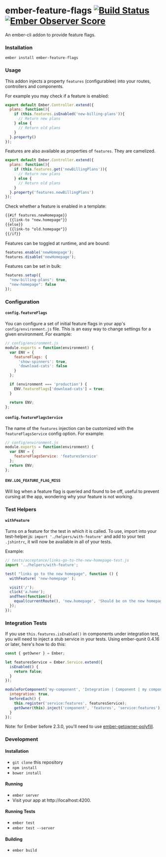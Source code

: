 
# ember-feature-flags [![Build Status](https://travis-ci.org/kategengler/ember-feature-flags.svg?branch=master)](https://travis-ci.org/kategengler/ember-feature-flags) [![Ember Observer Score](http://emberobserver.com/badges/ember-feature-flags.svg)](http://emberobserver.com/addons/ember-feature-flags)

An ember-cli addon to provide feature flags. 

### Installation

```
ember install ember-feature-flags
```

### Usage

This addon injects a property `features` (configurablee) into your routes, controllers and components.

For example you may check if a feature is enabled:

```js
export default Ember.Controller.extend({
  plans: function(){
    if (this.features.isEnabled('new-billing-plans')){
      // Return new plans
    } else {
      // Return old plans
    }
  }.property()
});
```

Features are also available as properties of `features`. They are camelized.

```js
export default Ember.Controller.extend({
  plans: function(){
    if (this.features.get('newBillingPlans')){
      // Return new plans
    } else {
      // Return old plans
    }
  }.property('features.newBillingPlans')
});
```

Check whether a feature is enabled in a template:

```html
{{#if features.newHomepage}}
  {{link-to "new.homepage"}}
{{else}}
  {{link-to "old.homepage"}}
{{/if}}
```

Features can be toggled at runtime, and are bound:

```js
features.enable('newHomepage');
features.disable('newHomepage');
```

Features can be set in bulk:

```js
features.setup({
  "new-billing-plans": true,
  "new-homepage": false
});
```

### Configuration

#### `config.featureFlags`

You can configure a set of initial feature flags in your app's `config/environment.js` file. This
is an easy way to change settings for a given environment. For example:

```javascript
// config/environment.js
module.exports = function(environment) {
  var ENV = {
    featureFlags: {
      'show-spinners': true,
      'download-cats': false
    }
  };

  if (environment === 'production') {
    ENV.featureFlags['download-cats'] = true;
  }

  return ENV;
};
```

#### `config.featureFlagsService`

The name of the `features` injection can be customized with the `featureFlagsService` config
option. For example:

```javascript
// config/environment.js
module.exports = function(environment) {
  var ENV = {
    featureFlagsService: 'featuresService'
  };
  return ENV;
};
```

#### `ENV.LOG_FEATURE_FLAG_MISS`

Will log when a feature flag is queried and found to be off, useful to prevent cursing at the app,
wondering why your feature is not working.

### Test Helpers

#### `withFeature`

Turns on a feature for the test in which it is called.
To use, import into your test-helper.js: `import './helpers/with-feature'` and add to your 
test `.jshintrc`, it will now be available in all of your tests.

Example:

```js
// tests/acceptance/links-go-to-the-new-homepage-test.js
import '../helpers/with-feature';

test( "links go to the new homepage", function () {
  withFeature( 'new-homepage' );

  visit('/');
  click('a.home');
  andThen(function(){
    equal(currentRoute(), 'new.homepage', 'Should be on the new homepage');
  });
});
```

### Integration Tests

If you use `this.features.isEnabled()` in components under integration test, you will need to inject a stub service in your tests. Using ember-qunit 0.4.16 or later, here's how to do this:

```js
const { getOwner } = Ember;

let featuresService = Ember.Service.extend({
  isEnabled() {
    return false;
  }
});

moduleForComponent('my-component', 'Integration | Component | my component', {
  integration: true,
  beforeEach() {
    this.register('service:features', featuresService);
    getOwner(this).inject('component', 'features', 'service:features');
  }
});
```

Note: for Ember before 2.3.0, you'll need to use [ember-getowner-polyfill](https://github.com/rwjblue/ember-getowner-polyfill).

### Development

#### Installation

* `git clone` this repository
* `npm install`
* `bower install`

#### Running

* `ember server`
* Visit your app at http://localhost:4200.

#### Running Tests

* `ember test`
* `ember test --server`

#### Building

* `ember build`
